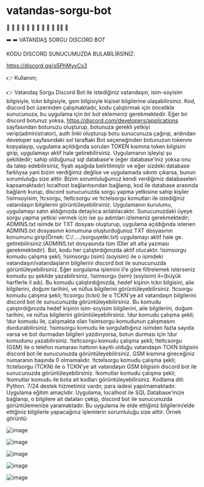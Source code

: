# vatandas-sorgu-bot

🌟 🌟 🌟 🌟 🌟 🌟 🌟 🌟 🌟 🌟 🌟🌟 🌟 

➡️ ➡️  VATANDAŞ SORGU DISCORD BOT

KODU DISCORD SUNUCUMUZDA BULABİLİRSİNİZ:

https://discord.gg/q5PhMyyCs3

👉 Kullanım;

👉 Vatandaş Sorgu Discord Bot ile istediğiniz vatandaşın, isim-soyisim bilgisiyle, tckn bilgisiyle, gsm bilgisiyle kişisel bilgilerine ulaşabilirsiniz. Kod, discord bot üzerinden çalışmaktadır, kodu çalıştırmak için öncelikle sunucunuza, bu uygulama için bir bot eklemeniz gerekmektedir. Eğer bir discord botunuz yoksa, https://discord.com/developers/applications sayfasından botunuzu oluşturup, botunuza gerekli yetkiyi verip(administrator), auth linki oluşturup botu sunucunuza çağırıp, ardından developer sayfasındaki sol taraftaki Bot seçeneğinden botunuzun tokenını kopyalayıp, uygulama açıldığında sorulan TOKEN kısmına token bilgisini girip, uygulamayı aktif hale getirebilirsiniz. Uygulamanın işleyişi şu şekildedir; sahip olduğunuz sql database'e (eğer database'iniz yoksa onu da talep edebilirsiniz, fiyatı aşağıda belirtilmiştir ve eğer sizdeki database farklıysa yani bizim verdiğimiz değilse ve uygulamada sıkıntı çıkarsa, bunun sorumluluğu size aittir. Bizim sorumluluğumuz kendi verdiğimiz databaseleri kapsamaktadır) localhost bağlantısından bağlanıp, kod ile database arasında bağlantı kurup, discord sunucunuzda sorgu yapma yetkisine sahip kişiler !isimsoyisim, !tcsorgu, !teltcsorgu ve !tctelsorgu komutları ile istediğiniz vatandaşın bilgilerini görüntüleyebilirsiniz. Uygulamanın  kurulumu, uygulamayı satın aldığınızda detaylıca anlatılacaktır. Sunucunuzdaki üyeye sorgu yapma yetkisi vermek için ise şu adımları izlemeniz gerekmektedir; ADMINS.txt isimde bir TXT dosyası oluşturup, uygulama açıldığında istenen ADMINS.txt dosyasının konumuna oluşturduğunuz TXT dosyasının konumunu girip(Örnek: C:/...../sorguyetki.txt) uygulamayı aktif hale ge. getirebilirsiniz.(ADMINS.txt dosyasında tüm IDler alt alta yazması gerekmektedir). Bot, kodu her çalıştırdığınızda aktif olucaktır. 
!isimsorgu komudu çalışma şekli; !isimsorgu (isim) (soyisim) ile o isimdeki vatandaşın/vatandaşların bilgilerini discord bot ile sunucunuzda görüntüleyebilirsiniz. Eğer sorgulama işlemini il'e göre filtrelemek isterseniz komudu şu şekilde yazabilirsiniz, !isimsorgu (isim) (soyisim) il=(büyük harflerle il adı). Bu komudu çalıştırdığınızda, hedef kişinin tckn bilgisini, aile bilgilerini, doğum tarihini, ve nüfus bilgilerini görüntüleyebilirsiniz.
!tcsorgu komudu çalışma şekli; !tcsorgu (tckn) ile o TCKN'ye ait vatandaşın bilgilerini discord bot ile sunucunuzda görüntüleyebilirsiniz. Bu komudu çalıştırdığınızda hedef kişinin isim-soyisim bilgilerini, aile bilgilerini, doğum tarihini, ve nüfus bilgilerini görüntüleyebilirsiniz.
!dur komudu çalışma şekli; !dur komudu ile, çalışmakta olan !isimsorgu komudunun çalışmasını durdurabilirsiniz. !isimsorgu komudu ile sorgulattığınız isimden fazla sayıda varsa ve bot durmadan bilgileri yazdırıyorsa, botun durması için !dur komudunu yazabilirsiniz.
!teltcsorgu komudu çalışma şekli; !teltcsorgu (GSM) ile o telefon numarası hattının kayıtlı olduğu vatandaşın TCKN bilgisini discord bot ile sunucunuzda görüntüleyebilirsiniz. GSM kısmına gireceğiniz numaranın başında 0 olmamalıdır.
!tctelsorgu komudu çalışma şekli; !tctelsorgu (TCKN) ile o TCKN'ye ait vatandaşın GSM bilgisini discord bot ile sunucunuzda görüntüleyebilirsiniz.
!komutlar komudu çalışma şekli; !komutlar komudu ile bota ait kodları görüntüleyebilirsiniz. 
Kodlama dili: Python. 7/24 destek hizmetimiz vardır, para iadesi yapılmamaktadır. Uygulama eğitim amaçlıdır. Uygulama, localhost ile SQL Database'inize bağlanıp, o bilgilere ait dataları çekip, discord bot ile sunucunuzda görüntülemenize yaramaktadır. Bu uygulama ile elde ettiğiniz bilgilerin/elde ettiğiniz bilgilerle yapacağınız işlemlerin sorumluluğu size aittir. Örnek görüntü:

![image](https://github.com/canhhr/vatandas-sorgu-bot/assets/82213336/deeeaf19-7b43-4744-ab65-dc33defd54bf)

![image](https://github.com/canhhr/vatandas-sorgu-bot/assets/82213336/47d671f7-c749-4b07-9835-1f04fcb6c940)

![image](https://github.com/canhhr/vatandas-sorgu-bot/assets/82213336/e169c067-1f73-47e5-8a7f-23b4d50750b5)

![image](https://github.com/canhhr/vatandas-sorgu-bot/assets/82213336/8a7c13a4-7f84-44ff-b5b5-a495d5cb0f25)

![image](https://github.com/canhhr/vatandas-sorgu-bot/assets/82213336/5c8e3e37-14b4-4fd4-b153-db3311e7f977)


